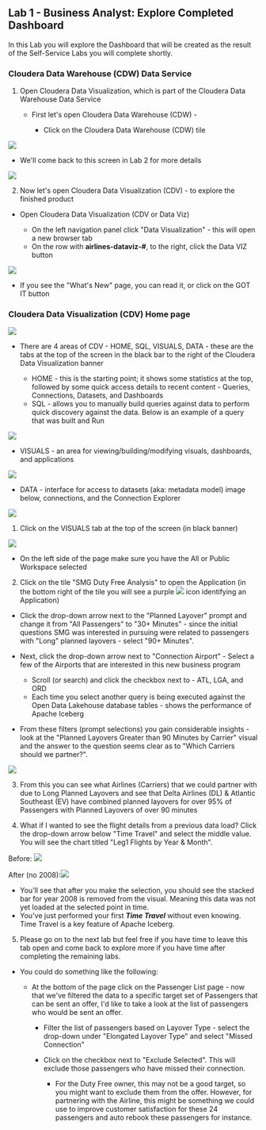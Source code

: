 ## Lab 1 - Business Analyst: Explore Completed Dashboard

In this Lab you will explore the Dashboard that will be created as the result of the Self-Service Labs you will complete shortly.

### Cloudera Data Warehouse (CDW) Data Service

1. Open Cloudera Data Visualization, which is part of the Cloudera Data Warehouse Data Service

   - First let's open Cloudera Data Warehouse (CDW) -

     - Click on the Cloudera Data Warehouse (CDW) tile

![](images/2.png)

- We'll come back to this screen in Lab 2 for more details

![](images/5.png)

2. Now let's open Cloudera Data Visualization (CDV) - to explore the finished product

  - Open Cloudera Data Visualization (CDV or Data Viz)

    - On the left navigation panel click "Data Visualization" - this will open a new browser tab
    - On the row with **airlines-dataviz-#**, to the right, click the Data VIZ button

![](images/6.png)

- If you see the "What's New" page, you can read it, or click on the GOT IT button


### Cloudera Data Visualization (CDV) Home page

![](images/7.png)

- There are 4 areas of CDV - HOME, SQL, VISUALS, DATA - these are the tabs at the top of the screen in the black bar to the right of the Cloudera Data Visualization banner

  - HOME - this is the starting point; it shows some statistics at the top, followed by some quick access details to recent content - Queries, Connections, Datasets, and Dashboards
  - SQL - allows you to manually build queries against data to perform quick discovery against the data.  Below is an example of a query that was built and Run

![](images/8.png)

- VISUALS - an area for viewing/building/modifying visuals, dashboards, and applications

![](images/9.png)

- DATA - interface for access to datasets (aka: metadata model) image below, connections, and the Connection Explorer

![](images/10.png)

1. Click on the VISUALS tab at the top of the screen (in black banner)

![](images/11.png)

- On the left side of the page make sure you have the All or Public Workspace selected


2. Click on the tile "SMG Duty Free Analysis" to open the Application (in the bottom right of the tile you will see a purple ![](images/12.png) icon identifying an Application)

  - Click the drop-down arrow next to the "Planned Layover" prompt and change it from "All Passengers" to "30+ Minutes" - since the initial questions SMG was interested in pursuing were related to passengers with "Long" planned layovers - select "90+ Minutes".

  - Next, click the drop-down arrow next to "Connection Airport" - Select a few of the Airports that are interested in this new business program

    - Scroll (or search) and click the checkbox next to - ATL, LGA, and ORD
    - Each time you select another query is being executed against the Open Data Lakehouse database tables - shows the performance of Apache Iceberg

  - From these filters (prompt selections) you gain considerable insights - look at the "Planned Layovers Greater than 90 Minutes by Carrier" visual and the answer to the question seems clear as to "Which Carriers should we partner?".

![](images/13.png)

3. From this you can see what Airlines (Carriers) that we could partner with due to Long Planned Layovers and see that Delta Airlines (DL) & Atlantic Southeast (EV) have combined planned layovers for over 95% of Passengers with Planned Layovers of over 90 minutes

4. What if I wanted to see the flight details from a previous data load?  Click the drop-down arrow below "Time Travel" and select the middle value.  You will see the chart titled "Leg1 Flights by Year & Month".

Before: ![](images/14.png)

After (no 2008):![](images/15.png)

- You'll see that after you make the selection, you should see the stacked bar for year 2008 is removed from the visual.  Meaning this data was not yet loaded at the selected point in time.
- You've just performed your first **_Time Travel_** without even knowing.  Time Travel is a key feature of Apache Iceberg.

5. Please go on to the next lab but feel free if you have time to leave this tab open and come back to explore more if you have time after completing the remaining labs.

  - You could do something like the following:

    - At the bottom of the page click on the Passenger List page - now that we've filtered the data to a specific target set of Passengers that can be sent an offer, I'd like to take a look at the list of passengers who would be sent an offer.

      - Filter the list of passengers based on Layover Type - select the drop-down under "Elongated Layover Type" and select "Missed Connection"

      - Click on the checkbox next to "Exclude Selected".  This will exclude those passengers who have missed their connection.

        - For the Duty Free owner, this may not be a good target, so you might want to exclude them from the offer.  However, for partnering with the Airline, this might be something we could use to improve customer satisfaction for these 24 passengers and auto rebook these passengers for instance.

